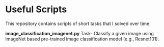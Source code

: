 # Useful Scripts
This repository contains scripts of short tasks that I solved over time. 

**image_classification_imagenet.py**
Task- Classify a given image using ImageNet based pre-trained image classification model (e.g., Resnet101).
